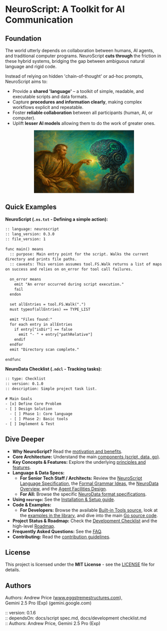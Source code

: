 # NeuroScript: A Toolkit for AI Communication

## Foundation

The world utterly depends on collaboration between humans, AI agents, and traditional computer programs. NeuroScript **cuts through** the friction in these hybrid systems, bridging the gap between ambiguous natural language and rigid code.

Instead of relying on hidden 'chain-of-thought' or ad-hoc prompts, NeuroScript aims to:

* Provide a **shared 'language'** – a toolkit of simple, readable, and executable scripts and data formats.
* Capture **procedures and information clearly**, making complex workflows explicit and repeatable.
* Foster **reliable collaboration** between all participants (human, AI, or computer).
* Uplift **lesser AI models** allowing them to do the work of greater ones.

<p align="center"><img src="docs/sparking_AI_med.jpg" alt="humans uplift machines" width="320" height="200"></p>


## Quick Examples

**NeuroScript (`.ns.txt` - Defining a simple action):**

```neuroscript
:: language: neuroscript
:: lang_version: 0.3.0
:: file_version: 1

func main() means
  :: purpose: Main entry point for the script. Walks the current directory and prints file paths.
  :: caveats: This version assumes tool.FS.Walk returns a list of maps on success and relies on on_error for tool call failures.

  on_error means
    emit "An error occurred during script execution."
    fail
  endon

  set allEntries = tool.FS.Walk(".")
  must typeof(allEntries) == TYPE_LIST

  emit "Files found:"
  for each entry in allEntries
    if entry["isDir"] == false
      emit "- " + entry["pathRelative"]
    endif
  endfor
  emit "Directory scan complete."

endfunc
```

**NeuroData Checklist (`.ndcl` - Tracking tasks):**

```plaintext
:: type: Checklist
:: version: 0.1.0
:: description: Simple project task list.

# Main Goals
- [x] Define Core Problem
- [ ] Design Solution
  - [ ] Phase 1: Core language
  - [ ] Phase 2: Basic tools
- [ ] Implement & Test
```

## Dive Deeper

* **Why NeuroScript?** Read the [motivation and benefits](docs/front/why-ns.md).
* **Core Architecture:** Understand the main [components (script, data, go)](docs/front/architecture.md).
* **Key Concepts & Features:** Explore the underlying [principles and features](docs/front/concepts.md).
* **Language & Data Specs:**
    * **For Senior Tech Staff / Architects:** Review the [NeuroScript Language Specification](docs/script%20spec.md), the [Formal Grammar Ideas](docs/formal%20script%20spec.md), the [NeuroData Overview](docs/neurodata_and_composite_file_spec.md), and the [Agent Facilities Design](docs/llm_agent_facilities.md).
    * **For All:** Browse the specific [NeuroData format specifications](docs/NeuroData/).
* **Using `neurogo`:** See the [Installation & Setup guide](docs/front/installation.md).
* **Code & Examples:**
    * **For Developers:** Browse the available [Built-in Tools source](pkg/core/tools_register.go), look at the [examples in the library](library/), and dive into the main [Go source code](pkg/).
* **Project Status & Roadmap:** Check the [Development Checklist](docs/development%20checklist.md) and the high-level [Roadmap](docs/RoadMap.md).
* **Frequently Asked Questions:** See the [FAQ](docs/front/faq.md).
* **Contributing:** Read the [contribution guidelines](docs/front/contributing.md).

## License

This project is licensed under the **MIT License** - see the [LICENSE](LICENSE) file for details.


## Authors

Authors:  Andrew Price (www.eggstremestructures.com),  
          Gemini 2.5 Pro (Exp) (gemini.google.com)  

:: version: 0.1.6  
:: dependsOn: docs/script spec.md, docs/development checklist.md  
:: Authors: Andrew Price, Gemini 2.5 Pro (Exp)  